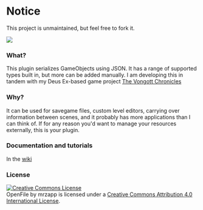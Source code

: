 # Notice
This project is unmaintained, but feel free to fork it.

![](https://raw.githubusercontent.com/mrzapp/openfile/master/Images/logo.png)

### What?
This plugin serializes GameObjects using JSON. It has a range of supported types built in, but more can be added manually. I am developing this in tandem with my Deus Ex-based game project [The Vongott Chronicles](http://jeppezapp.com/games/vongott/)

### Why?
It can be used for savegame files, custom level editors, carrying over information between scenes, and it probably has more applications than I can think of. If for any reason you'd want to manage your resources externally, this is your plugin.

### Documentation and tutorials
In the [wiki](https://github.com/mrzapp/openfile/wiki)

### License
<a rel="license" href="http://creativecommons.org/licenses/by/4.0/"><img alt="Creative Commons License" style="border-width:0" src="http://i.creativecommons.org/l/by/4.0/88x31.png" /></a><br /><span xmlns:dct="http://purl.org/dc/terms/" property="dct:title">OpenFile</span> by <span xmlns:cc="http://creativecommons.org/ns#" property="cc:attributionName">mrzapp</span> is licensed under a <a rel="license" href="http://creativecommons.org/licenses/by/4.0/">Creative Commons Attribution 4.0 International License</a>.
